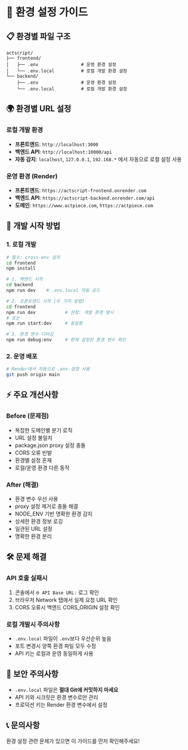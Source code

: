 # 🔧 환경 설정 가이드

## 📋 **환경별 파일 구조**

```
actscript/
├── frontend/
│   ├── .env                # 운영 환경 설정
│   └── .env.local          # 로컬 개발 환경 설정
└── backend/
    ├── .env                # 운영 환경 설정
    └── .env.local          # 로컬 개발 환경 설정
```

## 🌍 **환경별 URL 설정**

### **로컬 개발 환경**
- **프론트엔드**: `http://localhost:3000`
- **백엔드 API**: `http://localhost:10000/api`
- **자동 감지**: `localhost`, `127.0.0.1`, `192.168.*` 에서 자동으로 로컬 설정 사용

### **운영 환경 (Render)**
- **프론트엔드**: `https://actscript-frontend.onrender.com`
- **백엔드 API**: `https://actscript-backend.onrender.com/api`
- **도메인**: `https://www.actpiece.com`, `https://actpiece.com`

## 🔄 **개발 시작 방법**

### **1. 로컬 개발**
```bash
# 필수: cross-env 설치
cd frontend
npm install

# 1. 백엔드 시작
cd backend
npm run dev    # .env.local 자동 로드

# 2. 프론트엔드 시작 (두 가지 방법)
cd frontend
npm run dev           # 권장: 개발 환경 명시
# 또는
npm run start:dev     # 동일함

# 3. 환경 변수 디버깅
npm run debug:env     # 현재 설정된 환경 변수 확인
```

### **2. 운영 배포**
```bash
# Render에서 자동으로 .env 설정 사용
git push origin main
```

## ⚡ **주요 개선사항**

### **Before (문제점)**
- 복잡한 도메인별 분기 로직
- URL 설정 불일치
- package.json proxy 설정 충돌
- CORS 오류 빈발
- 환경별 설정 혼재
- 로컬/운영 환경 다른 동작

### **After (해결)**
- 환경 변수 우선 사용
- proxy 설정 제거로 충돌 해결
- NODE_ENV 기반 명확한 환경 감지
- 상세한 환경 정보 로깅
- 일관된 URL 설정
- 명확한 환경 분리

## 🛠️ **문제 해결**

### **API 호출 실패시**
1. 콘솔에서 `🌐 API Base URL:` 로그 확인
2. 브라우저 Network 탭에서 실제 요청 URL 확인
3. CORS 오류시 백엔드 CORS_ORIGIN 설정 확인

### **로컬 개발시 주의사항**
- `.env.local` 파일이 `.env`보다 우선순위 높음
- 포트 변경시 양쪽 환경 파일 모두 수정
- API 키는 로컬과 운영 동일하게 사용

## 🔐 **보안 주의사항**

- `.env.local` 파일은 **절대 Git에 커밋하지 마세요**
- API 키와 시크릿은 환경 변수로만 관리
- 프로덕션 키는 Render 환경 변수에서 설정

## 📞 **문의사항**

환경 설정 관련 문제가 있으면 이 가이드를 먼저 확인해주세요!